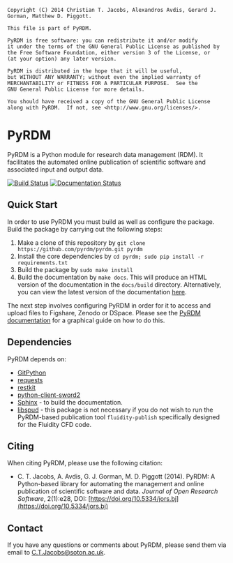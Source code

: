     Copyright (C) 2014 Christian T. Jacobs, Alexandros Avdis, Gerard J. Gorman, Matthew D. Piggott.

    This file is part of PyRDM.

    PyRDM is free software: you can redistribute it and/or modify
    it under the terms of the GNU General Public License as published by
    the Free Software Foundation, either version 3 of the License, or
    (at your option) any later version.

    PyRDM is distributed in the hope that it will be useful,
    but WITHOUT ANY WARRANTY; without even the implied warranty of
    MERCHANTABILITY or FITNESS FOR A PARTICULAR PURPOSE.  See the
    GNU General Public License for more details.

    You should have received a copy of the GNU General Public License
    along with PyRDM.  If not, see <http://www.gnu.org/licenses/>.

PyRDM
=====

PyRDM is a Python module for research data management (RDM). It facilitates the automated online publication of scientific software and associated input and output data.

[![Build Status](https://travis-ci.org/pyrdm/pyrdm.svg?branch=master)](https://travis-ci.org/pyrdm/pyrdm)
[![Documentation Status](https://readthedocs.org/projects/pyrdm/badge/?version=latest)](http://pyrdm.readthedocs.io/en/latest/?badge=latest)

Quick Start
-----------

In order to use PyRDM you must build as well as configure the package. Build the package by carrying out the following steps:

1. Make a clone of this repository by `git clone https://github.com/pyrdm/pyrdm.git pyrdm`
2. Install the core dependencies by `cd pyrdm; sudo pip install -r requirements.txt`
3. Build the package by `sudo make install`
4. Build the documentation by `make docs`. This will produce an HTML version of the documentation in the `docs/build` directory. Alternatively, you can view the latest version of the documentation [here](http://pyrdm.readthedocs.io).

The next step involves configuring PyRDM in order for it to access and upload files to Figshare, Zenodo or DSpace. Please see the [PyRDM documentation](http://pyrdm.readthedocs.io) for a graphical guide on how to do this.

Dependencies
------------

PyRDM depends on:

* [GitPython](https://pypi.python.org/pypi/GitPython/)
* [requests](https://pypi.python.org/pypi/requests/)
* [restkit](https://pypi.python.org/pypi/restkit)
* [python-client-sword2](https://github.com/swordapp/python-client-sword2)
* [Sphinx](http://sphinx-doc.org/) - to build the documentation.
* [libspud](https://launchpad.net/spud) - this package is not necessary if you do not wish to run the PyRDM-based publication tool `fluidity-publish` specifically designed for the Fluidity CFD code.


Citing
------

When citing PyRDM, please use the following citation:

* C. T. Jacobs, A. Avdis, G. J. Gorman, M. D. Piggott (2014). PyRDM: A Python-based library for automating the management and online publication of scientific software and data. *Journal of Open Research Software*, 2(1):e28, DOI: [https://doi.org/10.5334/jors.bj](https://doi.org/10.5334/jors.bj)

Contact
-------

If you have any questions or comments about PyRDM, please send them via email to <C.T.Jacobs@soton.ac.uk>.

